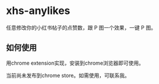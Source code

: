 # xhs-anylikes

任意修改你的小红书帖子的点赞数，跟 P 图一个效果，一键 P 图。

## 如何使用
用chrome extension实现，安装到chrome浏览器即可使用。

当前尚未发布到chrome store。如需使用，可联系我。